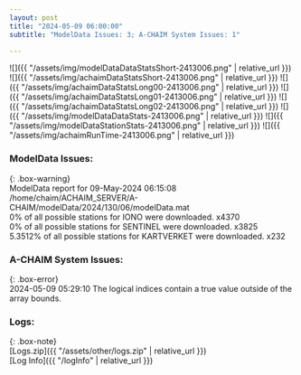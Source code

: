 ```yaml
---
layout: post
title: "2024-05-09 06:00:00"
subtitle: "ModelData Issues: 3; A-CHAIM System Issues: 1"

---
```


![]({{ "/assets/img/modelDataDataStatsShort-2413006.png" | relative_url }})
![]({{ "/assets/img/achaimDataStatsShort-2413006.png" | relative_url }})
![]({{ "/assets/img/achaimDataStatsLong00-2413006.png" | relative_url }})
![]({{ "/assets/img/achaimDataStatsLong01-2413006.png" | relative_url }})
![]({{ "/assets/img/achaimDataStatsLong02-2413006.png" | relative_url }})
![]({{ "/assets/img/modelDataDataStats-2413006.png" | relative_url }})
![]({{ "/assets/img/modelDataStationStats-2413006.png" | relative_url }})
![]({{ "/assets/img/achaimRunTime-2413006.png" | relative_url }})


### ModelData Issues:  
  
{: .box-warning}  
 ModelData report for 09-May-2024 06:15:08   
 /home/chaim/ACHAIM_SERVER/A-CHAIM/modelData/2024/130/06/modelData.mat   
 0% of all possible stations for IONO were downloaded. x4370   
 0% of all possible stations for SENTINEL were downloaded. x3825   
 5.3512% of all possible stations for KARTVERKET were downloaded. x232   
  
### A-CHAIM System Issues:  
  
{: .box-error}  
2024-05-09 05:29:10 The logical indices contain a true value outside of the array bounds.  

### Logs:  
  
{: .box-note}  
[Logs.zip]({{ "/assets/other/logs.zip" | relative_url }})  
[Log Info]({{ "/logInfo" | relative_url }})  

